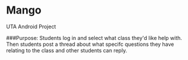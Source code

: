 # Mango

UTA Android Project

###Purpose:
Students log in and select what class they'd like help with. Then students post a thread about what specifc questions they have
relating to the class and other students can reply.

